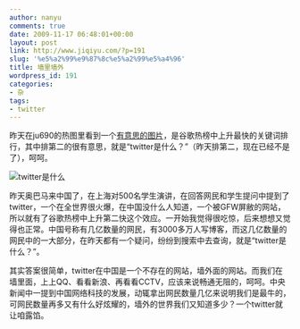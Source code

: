 ```yaml
---
author: nanyu
comments: true
date: 2009-11-17 06:48:01+00:00
layout: post
link: http://www.jiqiyu.com/?p=191
slug: '%e5%a2%99%e9%87%8c%e5%a2%99%e5%a4%96'
title: 墙里墙外
wordpress_id: 191
categories:
- 杂
tags:
- twitter
---
```


昨天在ju690的热图里看到一个[有意思的图片](http://pp.ju690.com/p/542)，是谷歌热榜中上升最快的关键词排行，其中排第二的很有意思，就是“twitter是什么？”（昨天排第二，现在已经不是了），呵呵。

![twitter是什么](http://www.piguban.com/wp-content/uploads/2009/11/rebang.jpg)

昨天奥巴马来中国了，在上海对500名学生演讲，在回答网民和学生提问中提到了twitter，一个在全世界很火爆，在中国没什么人知道，一个被GFW屏敝的网站，所以就有了谷歌热榜中上升第二快这个效应。一开始我觉得很吃惊，后来想想又觉得也正常。中国号称有几亿数量的网民，有3000多万人写博客，而这几亿数量的网民中的一大部分，在昨天都有一个疑问，纷纷到搜索中去查询，就是“twitter是什么？”。

其实答案很简单，twitter在中国是一个不存在的网站，墙外面的网站。而我们在墙里面，上上QQ、看看新浪、再看看CCTV，应该来说畅通无阻的，呵呵。中央新闻中一提到中国网络科技的发展，动辄拿出网民数量几亿来说明我们是最牛的，可网民数量再多又有什么好炫耀的，墙外的世界我们又知道多少？一个twitter就让咱露馅。

